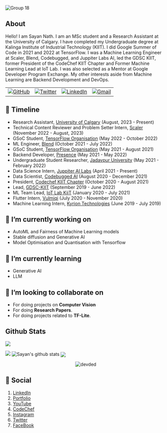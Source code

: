 
![Group 18](https://github.com/sayannath/sayannath/assets/41967348/0fe77856-6cf0-479a-8367-3c0658d3feb4)


## About

Hello! I am Sayan Nath. I am an MSc student and a Research Assistant at the University of Calgary. I have completed my Undergraduate degree at Kalinga Institute of Industrial Technology (KIIT). I did Google Summer of Code in 2021 and 2022 at TensorFlow. I was a Machine Learning Engineer at Scaler, Blend, Codebugged, and Juppiter Labs AI, led the GDSC KIIT, former President of the CodeChef KIIT Chapter and Former Machine Learning Lead at IoT Lab. I was also selected as a Mentor at Google Developer Program Exchange. My other interests aside from Machine Learning are Backend Development and DevOps.

<table>
  <tr>
      <td><a href="https://github.com/sayannath"><img src="https://img.shields.io/github/followers/sayannath.svg?label=GitHub&style=social" alt="GitHub"></a></td>
    <td><a href="https://twitter.com/sayannath2350"><img src="https://img.shields.io/twitter/follow/sayannath2350?label=Twitter&style=social" alt="Twitter"></a></td>
    <td><a href="https://www.linkedin.com/in/sayannath235"><img src="https://img.shields.io/badge/LinkedIn--_.svg?style=social&logo=linkedin" alt="LinkedIn"></a></td>
    <td><a href="mailto:sayannath235@gmail.com"><img src="https://img.shields.io/badge/Gmail--_.svg?style=social&logo=gmail" alt="Gmail"></a></td>
  </tr>
</table>

## 🧭 Timeline
- Research Assistant, [University of Calgary](https://www.ucalgary.ca) (August, 2023 - Present)
- Technical Content Reviewer and Problem Setter Intern, [Scaler](scaler.com) (November 2022 - August, 2023)
- GSoC Student, [TensorFlow Organisation](https://github.com/tensorflow) (May 2022 - October 2022)
- ML Engineer, [Blend](https://blend.to) (October 2021 - July 2022)
- GSoC Student, [TensorFlow Organisation](https://github.com/tensorflow) (May 2021 - August 2021)
- Backend Developer, [Presence](https://www.presence.is/beta/) (May 2021 - May 2022)
- Undergraduate Student Researcher, [Jadavpur University](http://www.jaduniv.edu.in) (May 2021 - February 2022)
- Data Science Intern, [Juppiter AI Labs](https://juppiterailabs.com/) (April 2021 - Present)
- Data Scientist, [Codebugged AI](https://codebugged.com/) (August 2020 - December 2021)
- President, [Codechef KIIT Chapter](https://www.codechef.com/campus_chapter/KIIT) (October 2020 - August 2021)
- Lead, [GDSC-KIIT](http://dsckiit.in/) (September 2019 - June 2022)
- ML Team Lead, [IoT Lab KiiT](https://iotkiit.in) (January 2020 - July 2021)
- Flutter Intern, [Vulmiqi](https://vulmiqi.com/) (July 2020 - November 2020)
- Machine Learning Intern, [Kyrion Technologies](https://kyrion.in/) (June 2019 - July 2019)

## 🔭 I’m currently working on
* AutoML and Fairness of Machine Learning models
* Stable diffusion and Generative AI
* Model Optimisation and Quantisation with Tensorflow


## 🌱 I’m currently learning
* Generative AI
* LLM

## 👯 I’m looking to collaborate on

* For doing projects on **Computer Vision**
* For doing **Research Papers**.
* For doing projects related to **TF-Lite**.

## Github Stats

![](https://activity-graph.herokuapp.com/graph?username=sayannath&theme=react-dark&hide_border=true&area=true)

<img src="https://github-readme-streak-stats.herokuapp.com/?user=sayannath">

<img src="https://github-readme-stats.vercel.app/api?username=sayannath&count_private=true&show_icons=true&theme=light" alt="Sayan's github stats"/>

<img align="center" src="https://github-readme-stats.vercel.app/api/top-langs/?username=sayannath&layout=compact&theme=light"/>


<br>
<p align="center"> <img src="https://komarev.com/ghpvc/?username=sayannath" alt="devded" /> </p>

## 👨 Social

1. [LinkedIn](https://www.linkedin.com/in/sayannath235/)
2. [Portfolio](https://sayannath.biz/)
3. [YouTube](https://www.youtube.com/channel/UCOk-VYzGNeCHrMOzGmoWg2A)
4. [CodeChef](https://www.codechef.com/users/sayannath235)
5. [Instagram](https://www.instagram.com/sayannath235/)
6. [Twitter](https://twitter.com/sayannath2350)
7. [FaceBook](https://www.facebook.com/sayan.nath.549/)
